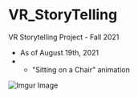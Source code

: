 # VR_StoryTelling
VR Storytelling Project - Fall 2021


- As of August 19th, 2021
- - "Sitting on a Chair" animation


![Imgur Image](https://i.imgur.com/ynZcGyR.gif)
